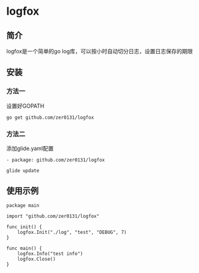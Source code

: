 # logfox

## 简介

logfox是一个简单的go log库，可以按小时自动切分日志，设置日志保存的期限

## 安装

### 方法一

设置好GOPATH

```
go get github.com/zer0131/logfox
```

### 方法二

添加glide.yaml配置

```
- package: github.com/zer0131/logfox
```

```
glide update
```

## 使用示例

```
package main

import "github.com/zer0131/logfox"

func init() {
    logfox.Init("./log", "test", "DEBUG", 7)
}

func main() {
    logfox.Info("test info")
    logfox.Close()
}
```

